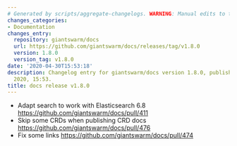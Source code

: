 ```yaml
---
# Generated by scripts/aggregate-changelogs. WARNING: Manual edits to this files will be overwritten.
changes_categories:
- Documentation
changes_entry:
  repository: giantswarm/docs
  url: https://github.com/giantswarm/docs/releases/tag/v1.8.0
  version: 1.8.0
  version_tag: v1.8.0
date: '2020-04-30T15:53:18'
description: Changelog entry for giantswarm/docs version 1.8.0, published on 30 April
  2020, 15:53.
title: docs release v1.8.0
---
```


- Adapt search to work with Elasticsearch 6.8 https://github.com/giantswarm/docs/pull/411
- Skip some CRDs when publishing CRD docs https://github.com/giantswarm/docs/pull/476
- Fix some links https://github.com/giantswarm/docs/pull/474
